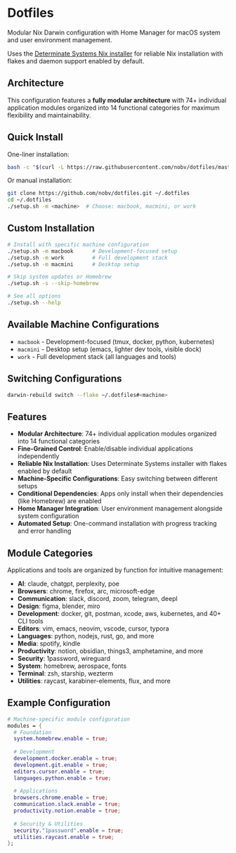 # Dotfiles

Modular Nix Darwin configuration with Home Manager for macOS system and user environment management.

Uses the [Determinate Systems Nix installer](https://github.com/DeterminateSystems/nix-installer) for reliable Nix installation with flakes and daemon support enabled by default.

## Architecture

This configuration features a **fully modular architecture** with 74+ individual application modules organized into 14 functional categories for maximum flexibility and maintainability.

## Quick Install

One-liner installation:

```bash
bash -c "$(curl -L https://raw.githubusercontent.com/nobv/dotfiles/master/install)"
```

Or manual installation:

```bash
git clone https://github.com/nobv/dotfiles.git ~/.dotfiles
cd ~/.dotfiles
./setup.sh -m <machine>  # Choose: macbook, macmini, or work
```

## Custom Installation

```bash
# Install with specific machine configuration
./setup.sh -m macbook      # Development-focused setup
./setup.sh -m work         # Full development stack
./setup.sh -m macmini      # Desktop setup

# Skip system updates or Homebrew
./setup.sh -s --skip-homebrew

# See all options
./setup.sh --help
```

## Available Machine Configurations

- `macbook` - Development-focused (tmux, docker, python, kubernetes)
- `macmini` - Desktop setup (emacs, lighter dev tools, visible dock)
- `work` - Full development stack (all languages and tools)

## Switching Configurations

```bash
darwin-rebuild switch --flake ~/.dotfiles#<machine>
```

## Features

- **Modular Architecture**: 74+ individual application modules organized into 14 functional categories
- **Fine-Grained Control**: Enable/disable individual applications independently
- **Reliable Nix Installation**: Uses Determinate Systems installer with flakes enabled by default
- **Machine-Specific Configurations**: Easy switching between different setups
- **Conditional Dependencies**: Apps only install when their dependencies (like Homebrew) are enabled
- **Home Manager Integration**: User environment management alongside system configuration
- **Automated Setup**: One-command installation with progress tracking and error handling

## Module Categories

Applications and tools are organized by function for intuitive management:

- **AI**: claude, chatgpt, perplexity, poe
- **Browsers**: chrome, firefox, arc, microsoft-edge
- **Communication**: slack, discord, zoom, telegram, deepl
- **Design**: figma, blender, miro
- **Development**: docker, git, postman, xcode, aws, kubernetes, and 40+ CLI tools
- **Editors**: vim, emacs, neovim, vscode, cursor, typora
- **Languages**: python, nodejs, rust, go, and more
- **Media**: spotify, kindle
- **Productivity**: notion, obsidian, things3, amphetamine, and more
- **Security**: 1password, wireguard
- **System**: homebrew, aerospace, fonts
- **Terminal**: zsh, starship, wezterm
- **Utilities**: raycast, karabiner-elements, flux, and more

## Example Configuration

```nix
# Machine-specific module configuration
modules = {
  # Foundation
  system.homebrew.enable = true;
  
  # Development
  development.docker.enable = true;
  development.git.enable = true;
  editors.cursor.enable = true;
  languages.python.enable = true;
  
  # Applications
  browsers.chrome.enable = true;
  communication.slack.enable = true;
  productivity.notion.enable = true;
  
  # Security & Utilities
  security."1password".enable = true;
  utilities.raycast.enable = true;
};
```
